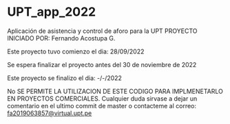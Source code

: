 # UPT_app_2022
Aplicación de asistencia y control de aforo para la UPT
PROYECTO INICIADO POR: Fernando Acostupa G.

Este proyecto tuvo comienzo el dia: 28/09/2022

Se espera finalizar el proyecto antes del 30 de noviembre de 2022

Este proyecto se finalizo el dia: -/-/2022

No SE PERMITE LA UTILIZACION DE ESTE CODIGO PARA IMPLMENETARLO EN PROYECTOS COMERCIALES.
Cualquier duda sirvase a dejar un comentario en el ultimo commit de master o contacteme al correo:
fa2019063857@virtual.upt.pe


